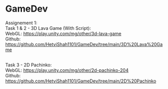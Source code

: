 # GameDev

Assignement 1:  <br/>
Task 1 & 2 - 3D Lava Game (With Script): <br/>
  WebGL: https://play.unity.com/mg/other/3d-lava-game<br/>
  Github: https://github.com/HetviShah1101/GameDev/tree/main/3D%20Lava%20Game<br/><br/>

Task 3 - 2D Pachinko: <br/>
  WebGL: https://play.unity.com/mg/other/2d-pachinko-204 <br/>
  Github: https://github.com/HetviShah1101/GameDev/tree/main/2D%20Pachinko
